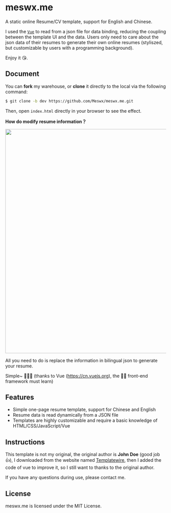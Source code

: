 # meswx.me

A static online Resume/CV template, support for English and Chinese.

I used the [`Vue`](https://cn.vuejs.org) to read from a json file for data binding, reducing the coupling between the template UI and the data. Users only need to care about the json data of their resumes to generate their own online resumes (styliszed, but customizable by users with a programming background).

Enjoy it 😘.

## Document

You can **fork** my warehouse, or **clone** it directly to the local via the following command:

```sh
$ git clone -b dev https://github.com/Meswx/meswx.me.git
```

Then, open `index.html` directly in your browser to see the effect.

**How do modify resume information？**

<div align=center><img src="http://ww4.sinaimg.cn/large/006tNc79gy1g61br1nxvxj315e0u0tbr.jpg" width="700"/></div>

All you need to do is replace the information in bilingual json to generate your resume.

Simple~ 👨🏻‍💻 (thanks to Vue (https://cn.vuejs.org), the 🐂🍺 front-end framework must learn)

## Features

* Simple one-page resume template, support for  Chinese and English
* Resume data is read dynamically from a JSON file
* Templates are highly customizable and require a basic knowledge of HTML/CSS/JavaScript/Vue

## Instructions

This template is not my original, the original author is **John Doe** (good job 👍), I downloaded from the website named [Templatewire](http://www.templatewire.com), then I added the code of vue to improve it, so I still want to thanks to the original author.

If you have any questions during use, please contact me.

## License

meswx.me is licensed under the MIT License.
